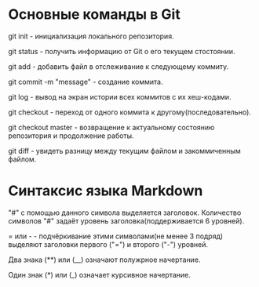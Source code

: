 # Основные команды в Git

git init - инициализация локального репозитория.

git status - получить информацию от Git о его текущем стостоянии.

git add - добавить файл в отслеживание к следующему коммиту.

git commit -m "message" - создание коммита.

git log - вывод на экран истории всех коммитов с их хеш-кодами.

git checkout - переход от одного коммита к другому(последовательно).

git checkout master - возвращение к актуальному состоянию репозитория и продолжение работы.

git diff - увидеть разницу между текущим файлом и закоммиченным файлом.

# Синтаксис языка Markdown

"#" с помощью данного символа выделяется заголовок. Количество символов "#" задаёт уровень заголовка(поддерживается 6 уровней).

= или - - подчёркивание этими символами(не менее 3 подряд) выделяют заголовки первого ("=") и второго ("-") уровней.

Два знака (**) или (__) означают полужрное начертание. 

Один знак (*) или (_) означает курсивное начертание.
